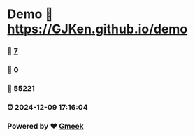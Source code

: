 # Demo :link: https://GJKen.github.io/demo 
### :page_facing_up: [7](https://GJKen.github.io/demo/tag.html) 
### :speech_balloon: 0 
### :hibiscus: 55221 
### :alarm_clock: 2024-12-09 17:16:04 
### Powered by :heart: [Gmeek](https://github.com/Meekdai/Gmeek)
